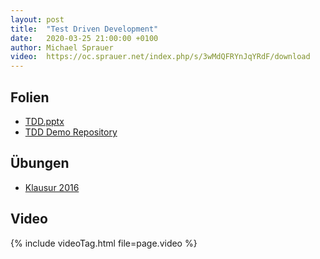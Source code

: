 ```yaml
---
layout: post
title:  "Test Driven Development"
date:   2020-03-25 21:00:00 +0100
author: Michael Sprauer
video:  https://oc.sprauer.net/index.php/s/3wMdQFRYnJqYRdF/download 
---
```


## Folien
   * [TDD.pptx](TDD.pptx)
   * [TDD Demo Repository](https://github.com/DHBW-KA/rails_tdd)

## Übungen
   * [Klausur 2016](https://github.com/DHBW-KA/rails_klausur_2016)
   
## Video
{% include videoTag.html file=page.video %}
 
